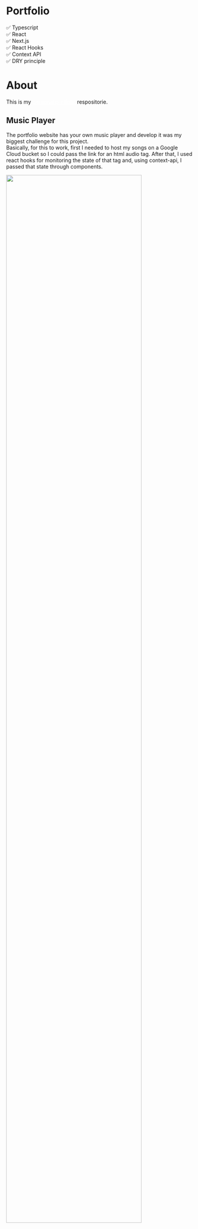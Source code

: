 # Portfolio

✅ Typescript
<br />
✅ React
<br />
✅ Next.js
<br />
✅ React Hooks
<br />
✅ Context API
<br />
✅ DRY principle

# About

This is my <a href="https://henriquechagas.space" style="color: white">personal portfolio<a/> respositorie.

## Music Player
The portfolio website has your own music player and develop it was my biggest challenge for this project.
<br />
Basically, for this to work, first I needed to host my songs on a Google Cloud bucket so I could pass the link for an html audio tag.
After that, I used react hooks for monitoring the state of that tag and, using context-api, I passed that state through components.

<img 
     src="https://res.cloudinary.com/myuploads/image/upload/v1626357035/Portfolio/gifs/portfolio/musicplayer_fbx3ti.gif"
     style="width:85%; @media-screen and (max-width:700px){ width: 100% }"
/>

